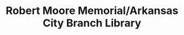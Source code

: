 ---
layout: repo
title: "Robert Moore Memorial/Arkansas City Branch Library"
id: 1080
permalink: repos/1080/
---